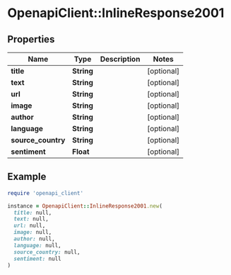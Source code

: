 # OpenapiClient::InlineResponse2001

## Properties

| Name | Type | Description | Notes |
| ---- | ---- | ----------- | ----- |
| **title** | **String** |  | [optional] |
| **text** | **String** |  | [optional] |
| **url** | **String** |  | [optional] |
| **image** | **String** |  | [optional] |
| **author** | **String** |  | [optional] |
| **language** | **String** |  | [optional] |
| **source_country** | **String** |  | [optional] |
| **sentiment** | **Float** |  | [optional] |

## Example

```ruby
require 'openapi_client'

instance = OpenapiClient::InlineResponse2001.new(
  title: null,
  text: null,
  url: null,
  image: null,
  author: null,
  language: null,
  source_country: null,
  sentiment: null
)
```

